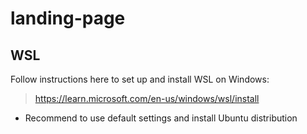 # landing-page

## WSL

Follow instructions here to set up and install WSL on Windows:
> https://learn.microsoft.com/en-us/windows/wsl/install
* Recommend to use default settings and install Ubuntu distribution


